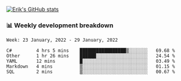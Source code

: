 [![Erik's GitHub stats](https://github-readme-stats.vercel.app/api?username=erik-petrov&theme=nightowl&show_icons=true)](https://github.com/anuraghazra/github-readme-stats)

### 📊 Weekly development breakdown
<!--START_SECTION:waka-->
```text
Week: 23 January, 2022 - 29 January, 2022

C#         4 hrs 5 mins    █████████████████▒░░░░░░░   69.68 % 
Other      1 hr 26 mins    ██████░░░░░░░░░░░░░░░░░░░   24.54 % 
YAML       12 mins         █░░░░░░░░░░░░░░░░░░░░░░░░   03.49 % 
Markdown   4 mins          ▒░░░░░░░░░░░░░░░░░░░░░░░░   01.15 % 
SQL        2 mins          ▒░░░░░░░░░░░░░░░░░░░░░░░░   00.67 % 
```
<!--END_SECTION:waka-->

